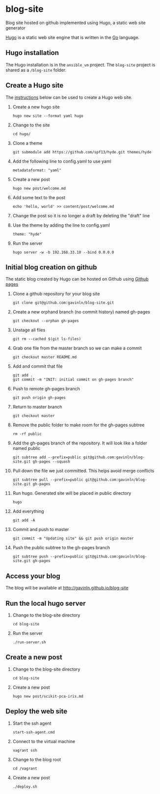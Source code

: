 # blog-site
Blog site hosted on github implemented using Hugo, a static web site generator

[Hugo][10] is a static web site engine that is written in the [Go][20]
language.

[10]: https://gohugo.io/
[20]: https://golang.org/

## Hugo installation

The Hugo installation is in the `ansible_vm` project. The `blog-site` project
is shared as a `/blog-site` folder.

## Create a Hugo site

The [instructions][30] below can be used to create a Hugo web site.

[30]: http://gohugo.io/overview/introduction

1. Create a new hugo site
    ```
    hugo new site --format yaml hugo
    ```

2. Change to the site
    ```
    cd hugo/
    ```

3. Clone a theme
    ```
    git submodule add https://github.com/spf13/hyde.git themes/hyde
    ```

4. Add the following line to config.yaml to use yaml
    ```
    metadataformat: "yaml"
    ```

5. Create a new post
    ```
    hugo new post/welcome.md
    ```

6. Add some text to the post
    ```
    echo 'hello, world' >> content/post/welcome.md
    ```

7. Change the post so it is no longer a draft by deleting the "draft" line

8. Use the theme by adding the line to config.yaml
    ```
    theme: "hyde"
    ```

9. Run the server
    ```
    hugo server -w -b 192.168.33.10 --bind 0.0.0.0
    ```

## Initial blog creation on github

The static blog created by Hugo can be hosted on Github using
[Github pages][40]

[40]: http://gohugo.io/tutorials/github-pages-blog/#find-a-home-for-your-files

1. Clone a github repository for your blog site
    ```
    git clone git@github.com:gavinln/blog-site.git
    ```

2. Create a new orphand branch (no commit history) named gh-pages
    ```
    git checkout --orphan gh-pages
    ```

3. Unstage all files
    ```
    git rm --cached $(git ls-files)
    ```

4. Grab one file from the master branch so we can make a commit
    ```
    git checkout master README.md
    ```

5. Add and commit that file
    ```
    git add .
    git commit -m "INIT: initial commit on gh-pages branch"
    ```

6. Push to remote gh-pages branch
    ```
    git push origin gh-pages
    ```

7. Return to master branch
    ```
    git checkout master
    ```

8. Remove the public folder to make room for the gh-pages subtree
    ```
    rm -rf public
    ```

9. Add the gh-pages branch of the repository. It will look like a folder named public
    ```
    git subtree add --prefix=public git@github.com:gavinln/blog-site.git gh-pages --squash
    ```

10. Pull down the file we just committed. This helps avoid merge conflicts
    ```
    git subtree pull --prefix=public git@github.com:gavinln/blog-site.git gh-pages
    ```

11. Run hugo. Generated site will be placed in public directory
    ```
    hugo
    ```

12. Add everything
    ```
    git add -A
    ```

13. Commit and push to master
    ```
    git commit -m "Updating site" && git push origin master
    ```

14. Push the public subtree to the gh-pages branch
    ```
    git subtree push --prefix=public git@github.com:gavinln/blog-site.git gh-pages
    ```

## Access your blog

The blog will be available at <http://gavinln.github.io/blog-site>

## Run the local hugo server

1. Change to the blog-site directory
    ```
    cd blog-site
    ```

2. Run the server
    ```
    ./run-server.sh
    ```

## Create a new post

1. Change to the blog-site directory
    ```
    cd blog-site
    ```

2. Create a new post
    ```
    hugo new post/scikit-pca-iris.md
    ```

## Deploy the web site

1. Start the ssh agent

    ```
    start-ssh-agent.cmd
    ```

2. Connect to the virtual machine

    ```
    vagrant ssh
    ```

3. Change to the blog root

    ```
    cd /vagrant
    ```

4. Create a new post

    ```
    ./deploy.sh
    ```

